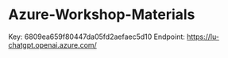 # Azure-Workshop-Materials
Key: 6809ea659f80447da05fd2aefaec5d10
Endpoint: https://lu-chatgpt.openai.azure.com/
